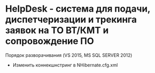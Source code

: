 ﻿# HelpDesk - система для подачи, диспетчеризации и трекинга заявок на ТО ВТ/КМТ и сопровождение ПО
<p>Порядок разворачивания (VS 2015, MS SQL SERVER 2012)</p>
<ul>
  <li>Изменить коннекшнстринг в NHibernate.cfg.xml</li>
</ul>
